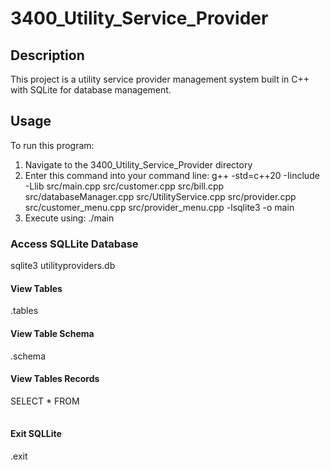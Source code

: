 # 3400_Utility_Service_Provider

## Description

This project is a utility service provider management system built in C++ with SQLite for database management.

## Usage

To run this program:

1. Navigate to the 3400_Utility_Service_Provider directory
2. Enter this command into your command line:
   g++ -std=c++20 -Iinclude -Llib src/main.cpp src/customer.cpp src/bill.cpp src/databaseManager.cpp src/UtilityService.cpp src/provider.cpp src/customer_menu.cpp src/provider_menu.cpp -lsqlite3 -o main
3. Execute using:
   ./main

### Access SQLLite Database

sqlite3 utilityproviders.db

#### View Tables

.tables

#### View Table Schema

.schema <table>

#### View Tables Records

SELECT \* FROM <table>

#### Exit SQLLite

.exit